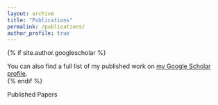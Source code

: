 ```yaml
---
layout: archive
title: "Publications"
permalink: /publications/
author_profile: true
---
```


{% if site.author.googlescholar %}
  <div class="wordwrap">You can also find a full list of my published work on <a href="{{site.author.googlescholar}}">my Google Scholar profile</a>.</div>
{% endif %}

Published Papers
